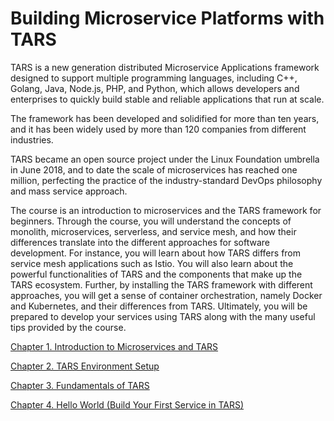 

# Building Microservice Platforms with TARS

TARS is a new generation distributed Microservice Applications framework designed to support
multiple programming languages, including C++, Golang, Java, Node.js, PHP, and Python,
which allows developers and enterprises to quickly build stable and reliable applications that run
at scale.

The framework has been developed and solidified for more than ten years, and it has been
widely used by more than 120 companies from different industries.

TARS became an open source project under the Linux Foundation umbrella in June 2018, and
to date the scale of microservices has reached one million, perfecting the practice of the
industry-standard DevOps philosophy and mass service approach.

The course is an introduction to microservices and the TARS framework for beginners. Through
the course, you will understand the concepts of monolith, microservices, serverless, and service
mesh, and how their differences translate into the different approaches for software
development. For instance, you will learn about how TARS differs from service mesh
applications such as Istio. You will also learn about the powerful functionalities of TARS and the components that make up the TARS ecosystem. Further, by installing the TARS framework with
different approaches, you will get a sense of container orchestration, namely Docker and
Kubernetes, and their differences from TARS. Ultimately, you will be prepared to develop your
services using TARS along with the many useful tips provided by the course.



[Chapter 1. Introduction to Microservices and TARS](./chapter-1/README.md)

[Chapter 2. TARS Environment Setup](./chapter-2/README.md)

[Chapter 3. Fundamentals of TARS](./chapter-3/README.md)

[Chapter 4. Hello World (Build Your First Service in TARS)](./chapter-4/README.me)


